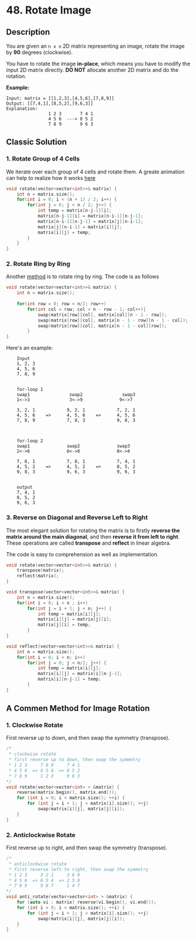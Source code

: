 # 48. Rotate Image
## Description
You are given an `n x n` 2D matrix representing an image, rotate the image by **90** degrees (clockwise).

You have to rotate the image **in-place**, which means you have to modify the input 2D matrix directly. **DO NOT** allocate another 2D matrix and do the rotation.

**Example:**
```
Input: matrix = [[1,2,3],[4,5,6],[7,8,9]]
Output: [[7,4,1],[8,5,2],[9,6,3]]
Explanation:
                1 2 3       7 4 1
                4 5 6  ---> 8 5 2
                7 8 9       9 6 3
```
## Classic Solution
### 1. Rotate Group of 4 Cells
We iterate over each group of 4 cells and rotate them. A greate animation can help to realize how it works [here](https://leetcode.com/problems/rotate-image/solution/)

```C++
void rotate(vector<vector<int>>& matrix) {
    int n = matrix.size();
    for(int i = 0; i < (n + 1) / 2; i++) {
        for(int j = 0; j < n / 2; j++) {
            int temp = matrix[n-j-1][i];
            matrix[n-j-1][i] = matrix[n-i-1][n-j-1];
            matrix[n-i-1][n-j-1] = matrix[j][n-i-1];
            matrix[j][n-i-1] = matrix[i][j];
            matrix[i][j] = temp;
        }
    }
}
```

### 2. Rotate Ring by Ring
Another [method](https://leetcode.com/problems/rotate-image/discuss/19002/4ms-few-lines-C%2B%2B-code-Rotate-Image-90-degree-for-O(1)-space) is to rotate ring by ring. The code is as follows
```C++
void rotate(vector<vector<int>>& matrix) {
    int n = matrix.size();
    
    for(int row = 0; row < n/2; row++)
        for(int col = row; col < n - row - 1; col++){                
            swap(matrix[row][col], matrix[col][n - 1 - row]);
            swap(matrix[row][col], matrix[n - 1 - row][n - 1 - col]);
            swap(matrix[row][col], matrix[n - 1 - col][row]);
        }
}
```


Here's an  example:
```
    Input 
    1, 2, 3
    4, 5, 6
    7, 8, 9 


    for-loop 1 
    swap1               swap2               swap3
    1<->3               3<->9              9<->7

    3, 2, 1            9, 2, 1            7, 2, 1
    4, 5, 6    =>      4, 5, 6    =>      4, 5, 6
    7, 8, 9            7, 8, 3            9, 8, 3

    

    for-loop 2 
    swap1              swap2              swap3
    2<->6              6<->8              8<->4

    7, 6, 1            7, 8, 1            7, 4, 1
    4, 5, 2    =>      4, 5, 2    =>      8, 5, 2
    9, 8, 3            9, 6, 3            9, 6, 3
    

    output     
    7, 4, 1
    8, 5, 2
    9, 6, 3
```


### 3. Reverse on Diagonal and Reverse Left to Right
The most elegant solution for rotating the matrix is to firstly **reverse the matrix around the main diagonal**, and then **reverse it from left to right**. These operations are called **transpose** and **reflect** in linear algebra.

The code is easy to comprehension as well as implementation.

```C++
void rotate(vector<vector<int>>& matrix) {
    transpose(matrix);
    reflect(matrix);
}

void transpose(vector<vector<int>>& matrix) {
    int n = matrix.size();
    for(int i = 0; i < n ; i++)
        for(int j = i + 1; j < n; j++) {
            int temp = matrix[i][j];
            matrix[i][j] = matrix[j][i];
            matrix[j][i] = temp;
        }
}

void reflect(vector<vector<int>>& matrix) {
    int n = matrix.size();
    for(int i = 0; i < n; i++)
        for(int j = 0; j < n/2; j++) {
            int temp = matrix[i][j];
            matrix[i][j] = matrix[i][n-j-1];
            matrix[i][n-j-1] = temp;
        }
}
```

## A Commen Method for Image Rotation
### 1. Clockwise Rotate
First reverse up to down, and then swap the symmetry (transpose).

```C++
/*
 * clockwise rotate
 * first reverse up to down, then swap the symmetry 
 * 1 2 3     7 8 9     7 4 1
 * 4 5 6  => 4 5 6  => 8 5 2
 * 7 8 9     1 2 3     9 6 3
*/
void rotate(vector<vector<int> > &matrix) {
    reverse(matrix.begin(), matrix.end());
    for (int i = 0; i < matrix.size(); ++i) {
        for (int j = i + 1; j < matrix[i].size(); ++j)
            swap(matrix[i][j], matrix[j][i]);
    }
}
```

### 2. Anticlockwise Rotate
First reverse up to right, and then swap the symmetry (transpose).
```C++
/*
 * anticlockwise rotate
 * first reverse left to right, then swap the symmetry
 * 1 2 3     3 2 1     3 6 9
 * 4 5 6  => 6 5 4  => 2 5 8
 * 7 8 9     9 8 7     1 4 7
*/
void anti_rotate(vector<vector<int> > &matrix) {
    for (auto vi : matrix) reverse(vi.begin(), vi.end());
    for (int i = 0; i < matrix.size(); ++i) {
        for (int j = i + 1; j < matrix[i].size(); ++j)
            swap(matrix[i][j], matrix[j][i]);
    }
}
```